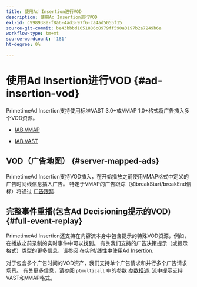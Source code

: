 ```yaml
---
title: 使用Ad Insertion进行VOD
description: 使用Ad Insertion进行VOD
exl-id: c998938e-f8a6-4ad3-97f6-ca4ad5055f15
source-git-commit: be43bbbd1051886c8979ff590a3197b2a7249b6a
workflow-type: tm+mt
source-wordcount: '181'
ht-degree: 0%

---
```


# 使用Ad Insertion进行VOD {#ad-insertion-vod}

PrimetimeAd Insertion支持使用标准VAST 3.0+或VMAP 1.0+格式将广告插入多个VOD资源。

* [IAB VMAP](https://www.iab.com/wp-content/uploads/2015/06/VMAPv1_0.pdf)

* [IAB VAST](https://www.iab.com/wp-content/uploads/2015/06/VASTv3_0.pdf)

## VOD（广告地图） {#server-mapped-ads}

PrimetimeAd Insertion支持VOD插入，在开始播放之前使用VMAP格式中定义的广告时间线信息插入广告。  特定于VMAP的广告跟踪（如breakStart/breakEnd信标）将通过 [广告跟踪](set-up-ad-tracking.md).

## 完整事件重播(包含Ad Decisioning提示的VOD) {#full-event-replay}

PrimetimeAd Insertion还支持在内容流本身中包含提示的特殊VOD资源，例如，在播放之前录制的实时事件中可以找到。 有关我们支持的广告决策提示（或提示格式）类型的更多信息，请参阅 [在实时/线性中使用Ad Insertion](ad-insertion-live-linear-stream.md).

对于包含多个广告时间的VOD资产，我们支持单个广告请求和并行多个广告请求场景。 有关更多信息，请参阅 `ptmulticall` 中的参数 [参数描述](/help/primetime-ad-insertion/technical-reference/bootstrap-api.md). 流中提示支持VAST和VMAP格式。
